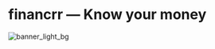 # financrr — Know your money

![banner_light_bg](https://github.com/financrr/.github/assets/48297101/7159918f-390a-4068-b424-a83ee7350087)
